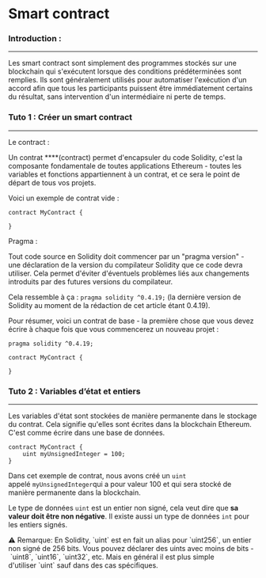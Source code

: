# Smart contract

### Introduction :

---

Les smart contract sont simplement des programmes stockés sur une blockchain qui s'exécutent lorsque des conditions prédéterminées sont remplies. Ils sont généralement utilisés pour automatiser l'exécution d'un accord afin que tous les participants puissent être immédiatement certains du résultat, sans intervention d'un intermédiaire ni perte de temps.

### Tuto 1 : Créer un smart contract

---

Le contract : 

Un contrat ****(contract) permet d'encapsuler du code Solidity, c'est la composante fondamentale de toutes applications Ethereum - toutes les variables et fonctions appartiennent à un contrat, et ce sera le point de départ de tous vos projets.

Voici un exemple de contrat vide : 

 

```solidity
contract MyContract {

}
```

Pragma :

Tout code source en Solidity doit commencer par un "pragma version" - une déclaration de la version du compilateur Solidity que ce code devra utiliser. Cela permet d'éviter d'éventuels problèmes liés aux changements introduits par des futures versions du compilateur.

Cela ressemble à ça : `pragma solidity ^0.4.19;` (la dernière version de Solidity au moment de la rédaction de cet article étant 0.4.19).

Pour résumer, voici un contrat de base - la première chose que vous devez écrire à chaque fois que vous commencerez un nouveau projet :

```solidity
pragma solidity ^0.4.19;

contract MyContract {

}
```

### Tuto 2 : Variables d’état et entiers

---

Les variables d'état sont stockées de manière permanente dans le stockage du contrat. Cela signifie qu'elles sont écrites dans la blockchain Ethereum. C'est comme écrire dans une base de données.

```solidity
contract MyContract {
	uint myUnsignedInteger = 100;
}
```

Dans cet exemple de contrat, nous avons créé un `uint` appelé `myUnsignedInteger`qui a pour valeur 100 et qui sera stocké de manière permanente dans la blockchain.

Le type de données `uint` est un entier non signé, cela veut dire que **sa valeur doit être non négative**. Il existe aussi un type de données `int` pour les entiers signés.

<aside>
⚠️ Remarque: En Solidity, `uint` est en fait un alias pour `uint256`, un entier non signé de 256 bits. Vous pouvez déclarer des uints avec moins de bits - `uint8`, `uint16`, `uint32`, etc. Mais en général il est plus simple d'utiliser `uint` sauf dans des cas spécifiques.

</aside>